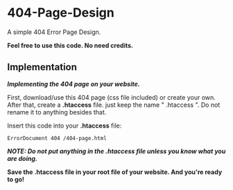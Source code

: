 # 404-Page-Design
A simple 404 Error Page Design.

**Feel free to use this code. No need credits.**

## Implementation
***Implementing the 404 page on your website.***

First, download/use this 404 page (css file included) or create your own.
After that, create a **.htaccess** file. just keep the name " .htaccess ". Do not rename it to anything besides that.

Insert this code into your **.htaccess** file:
```
ErrorDocument 404 /404-page.html
```
***NOTE: Do not put anything in the .htaccess file unless you know what you are doing.***

**Save the .htaccess file in your root file of your website. And you're ready to go!**
